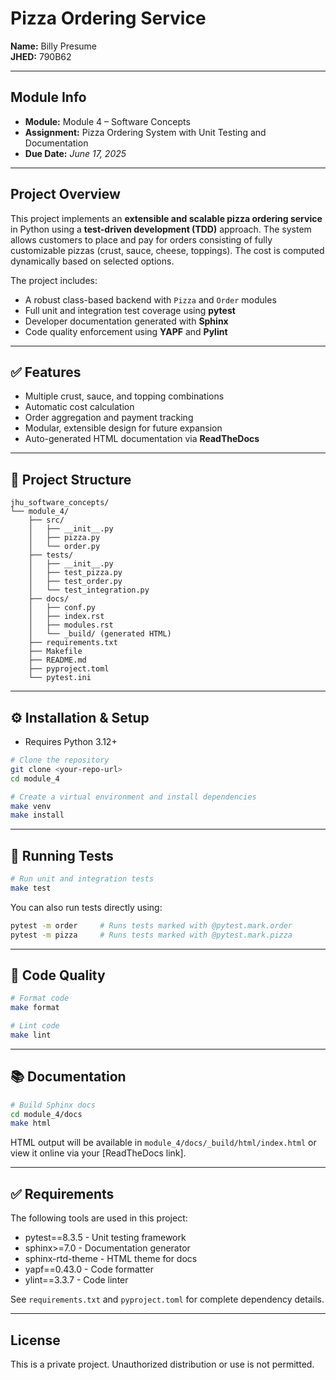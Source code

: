 # Pizza Ordering Service

**Name:** Billy Presume  
**JHED:** 790B62  

---

## Module Info

- **Module:** Module 4 – Software Concepts  
- **Assignment:** Pizza Ordering System with Unit Testing and Documentation  
- **Due Date:** *June 17, 2025*

---

## Project Overview

This project implements an **extensible and scalable pizza ordering service** in Python using a **test-driven development (TDD)** approach. The system allows customers to place and pay for orders consisting of fully customizable pizzas (crust, sauce, cheese, toppings). The cost is computed dynamically based on selected options.

The project includes:
- A robust class-based backend with `Pizza` and `Order` modules
- Full unit and integration test coverage using **pytest**
- Developer documentation generated with **Sphinx**
- Code quality enforcement using **YAPF** and **Pylint**

---

## ✅ Features

- Multiple crust, sauce, and topping combinations
- Automatic cost calculation
- Order aggregation and payment tracking
- Modular, extensible design for future expansion
- Auto-generated HTML documentation via **ReadTheDocs**

---

## 📁 Project Structure

```text
jhu_software_concepts/
└── module_4/
    ├── src/
    │   ├── __init__.py
    │   ├── pizza.py
    │   └── order.py
    ├── tests/
    │   ├── __init__.py
    │   ├── test_pizza.py
    │   ├── test_order.py
    │   └── test_integration.py
    ├── docs/
    │   ├── conf.py
    │   ├── index.rst
    │   ├── modules.rst
    │   └── _build/ (generated HTML)
    ├── requirements.txt
    ├── Makefile
    ├── README.md
    ├── pyproject.toml
    └── pytest.ini
```

---

## ⚙️ Installation & Setup

- Requires Python 3.12+

```bash
# Clone the repository
git clone <your-repo-url>
cd module_4

# Create a virtual environment and install dependencies
make venv
make install
```

---

## 🧪 Running Tests

```bash
# Run unit and integration tests
make test
```

You can also run tests directly using:

```bash
pytest -m order     # Runs tests marked with @pytest.mark.order
pytest -m pizza     # Runs tests marked with @pytest.mark.pizza
```

---

## 📐 Code Quality

```bash
# Format code
make format

# Lint code
make lint
```

---

## 📚 Documentation

```bash
# Build Sphinx docs
cd module_4/docs
make html
```

HTML output will be available in `module_4/docs/_build/html/index.html` or view it online via your [ReadTheDocs link].

---

## ✅ Requirements

The following tools are used in this project:

- pytest==8.3.5 - Unit testing framework
- sphinx>=7.0 - Documentation generator
- sphinx-rtd-theme - HTML theme for docs
- yapf==0.43.0 - Code formatter
- ylint==3.3.7 - Code linter

See `requirements.txt` and `pyproject.toml` for complete dependency details.

---

## License

This is a private project. Unauthorized distribution or use is not permitted.